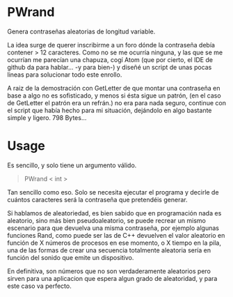 # PWrand
Genera contraseñas aleatorias de longitud variable.

La idea surge de querer inscribirme a un foro dónde la contraseña debía contener > 12 caracteres. Como no se me ocurría ninguna, y las que se me ocurrían me parecían una chapuza, cogí Atom (que por cierto, el IDE de github da para hablar... -y para bien-) y diseñé un script de unas pocas lineas para solucionar todo este enrollo.

A raiz de la demostración con GetLetter de que montar una contraseña en base a algo no es sofisticado, y menos si ésta sigue un patrón, (en el caso de GetLetter el patrón era un refrán.) no era para nada seguro, continue con el script que había hecho para mi situación, dejándolo en algo bastante simple y ligero. 798 Bytes...


# Usage

Es sencillo, y solo tiene un argumento válido. 
>PWrand < int >

Tan sencillo como eso. Solo se necesita ejecutar el programa y decirle de cuántos caracteres será la contraseña que pretendéis generar.

Si hablamos de aleatoriedad, es bien sabido que en programación nada es aleatorio, sino más bien pseudoaleatorio, se puede recrear un mismo escenario para que devuelva una misma contraseña, por ejemplo algunas funciones Rand, como puede ser las de C++ devuelven el valor aleatorio en función de X números de procesos en ese momento, o X tiempo en la pila, una de las formas de crear una secuencia totalmente aleatoria sería en función del sonido que emite un dispositivo.

En definitiva, son números que no son verdaderamente aleatorios pero sirven para una aplicacion que espera algun grado de aleatoridad, y para este caso va perfecto.

